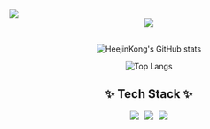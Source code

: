<div>
<img src="https://hits.seeyoufarm.com/api/count/incr/badge.svg?url=https%3A%2F%2Fgithub.com%2Fheejinkong&count_bg=%23D6D6D6&title_bg=%23555555&icon=&icon_color=%23E7E7E7&title=GITHUB&edge_flat=false"/>
<div align="center">
  <!--타이틀 부분-->
  <div>
    <img src="https://capsule-render.vercel.app/api?type=rounded&color=auto&text=Welcome%20to%20HeejinKong's%20GitHub%20😄&animation=twinkling&fontSize=40&fontAlignY=50&fontAlign=50&height=180"/>
  </div>

  <br>

  ![HeejinKong's GitHub stats](https://github-readme-stats.vercel.app/api?username=heejinkong&show_icons=true&bg_color=00000000)

  ![Top Langs](https://github-readme-stats.vercel.app/api/top-langs/?username=heejinkong&langs_count=10&layout=compact&theme=00000000)

  ## ✨ Tech Stack ✨
  <div style="display: flex; justify-content: center; flex-wrap: wrap; gap: 10px;">
    <img src="https://img.shields.io/badge/Java-ED8B00?style=for-the-badge&logo=openjdk&logoColor=white"/>
    <img src="https://img.shields.io/badge/Spring-6DB33F?style=for-the-badge&logo=spring&logoColor=white"/>
    <img src="https://img.shields.io/badge/Spring%20Boot-6DB33F?style=for-the-badge&logo=springboot&logoColor=white"/>
  </div>
  </div>
</div>
